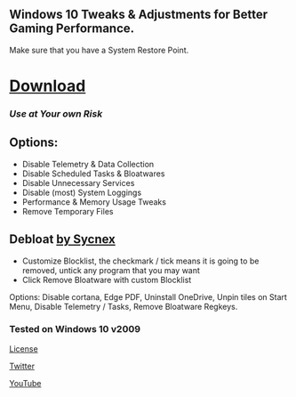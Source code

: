 ## Windows 10 Tweaks &amp; Adjustments for Better Gaming Performance.


Make sure that you have a System Restore Point.

# [Download](https://github.com/SanGraphic/Windows-10/archive/refs/heads/main.zip)
### *Use at Your own Risk*


## Options:

- Disable Telemetry & Data Collection
- Disable Scheduled Tasks & Bloatwares
- Disable Unnecessary Services
- Disable (most) System Loggings
- Performance & Memory Usage Tweaks
- Remove Temporary Files

## Debloat [by Sycnex](https://github.com/Sycnex/Windows10Debloater)
- Customize Blocklist, the checkmark / tick means it is going to be removed, untick any program that you may want
- Click Remove Bloatware with custom Blocklist

Options: Disable cortana, Edge PDF, Uninstall OneDrive, Unpin tiles on Start Menu, Disable Telemetry / Tasks, Remove Bloatware Regkeys.



### Tested on Windows 10 v2009

[License](https://github.com/SanGraphic/Windows-10/blob/main/LICENSE)

[Twitter](https://twitter.com/sangraphic)

[YouTube](https://youtube.com/c/sangamerg)

